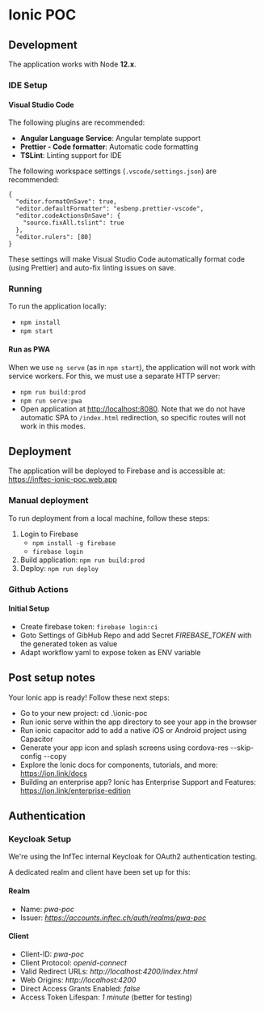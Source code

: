 # Ionic POC

## Development

The application works with Node **12.x**.

### IDE Setup

#### Visual Studio Code

The following plugins are recommended:

- **Angular Language Service**: Angular template support
- **Prettier - Code formatter**: Automatic code formatting
- **TSLint**: Linting support for IDE

The following workspace settings (`.vscode/settings.json`) are recommended:

    {
      "editor.formatOnSave": true,
      "editor.defaultFormatter": "esbenp.prettier-vscode",
      "editor.codeActionsOnSave": {
        "source.fixAll.tslint": true
      },
      "editor.rulers": [80]
    }

These settings will make Visual Studio Code automatically format code (using Prettier)
and auto-fix linting issues on save.

### Running

To run the application locally:

- `npm install`
- `npm start`

#### Run as PWA

When we use `ng serve` (as in `npm start`), the application will not work with service
workers. For this, we must use a separate HTTP server:

- `npm run build:prod`
- `npm run serve:pwa`
- Open application at <http://localhost:8080>. Note that we do not have
  automatic SPA to `/index.html` redirection, so specific routes
  will not work in this modes.

## Deployment

The application will be deployed to Firebase and is accessible at:
<https://inftec-ionic-poc.web.app>

### Manual deployment

To run deployment from a local machine, follow these steps:

1. Login to Firebase
   - `npm install -g firebase`
   - `firebase login`
2. Build application: `npm run build:prod`
3. Deploy: `npm run deploy`

### Github Actions

#### Initial Setup

- Create firebase token: `firebase login:ci`
- Goto Settings of GibHub Repo and add Secret _FIREBASE_TOKEN_ with the generated token as value
- Adapt workflow yaml to expose token as ENV variable

## Post setup notes

Your Ionic app is ready! Follow these next steps:

- Go to your new project: cd .\ionic-poc
- Run ionic serve within the app directory to see your app in the browser
- Run ionic capacitor add to add a native iOS or Android project using Capacitor
- Generate your app icon and splash screens using cordova-res --skip-config --copy
- Explore the Ionic docs for components, tutorials, and more: <https://ion.link/docs>
- Building an enterprise app? Ionic has Enterprise Support and Features: <https://ion.link/enterprise-edition>

## Authentication

### Keycloak Setup

We're using the InfTec internal Keycloak for OAuth2 authentication testing.

A dedicated realm and client have been set up for this:

#### Realm

- Name: _pwa-poc_
- Issuer: _https://accounts.inftec.ch/auth/realms/pwa-poc_

#### Client

- Client-ID: _pwa-poc_
- Client Protocol: _openid-connect_
- Valid Redirect URLs: _http://localhost:4200/index.html_
- Web Origins: _http://localhost:4200_
- Direct Access Grants Enabled: _false_
- Access Token Lifespan: _1 minute_ (better for testing)
